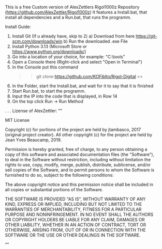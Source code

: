 This is a free Custom version of AlexZettlers Rigol1000z Repository (https://github.com/AlexZettler/Rigol1000z)
It features a Install.bat, that install all dependencies and a Run.bat, that runs the programm. 

Install Guide:
  1) Install Git (If u already have, skip to 2)
    a) Download from here https://git-scm.com/downloads/win
    b) Run the downloaded .exe File
  2) Install Python 3.13 (Microsoft Store or https://www.python.org/downloads/)
  3) Go into a location of your choice, for example: "C:\tools"
  4) Open a Console there (Right-click and select "Open in Terminal")
  5) In the Console put this command
       >> git clone https://github.com/KOFiblto/Rigol-Digital <<
  6) In the Folder, start the Install.bat, and wait for it to say that it is finished
  7) Start Run.bat, to start the programm.
  8) Input the IP into the code that is displayed, in Row 14
  9) On the top click Run -> Run Method


.
.
.
Lizense of AlexZettler:
""

MIT License

Copyright (c) for portions of the project are held by jtambasco, 2017 (original project creator). All other copyright (c) for the project are held by Jean Yves Beaucamp, 2019.

Permission is hereby granted, free of charge, to any person obtaining a copy
of this software and associated documentation files (the "Software"), to deal
in the Software without restriction, including without limitation the rights
to use, copy, modify, merge, publish, distribute, sublicense, and/or sell
copies of the Software, and to permit persons to whom the Software is
furnished to do so, subject to the following conditions:

The above copyright notice and this permission notice shall be included in all
copies or substantial portions of the Software.

THE SOFTWARE IS PROVIDED "AS IS", WITHOUT WARRANTY OF ANY KIND, EXPRESS OR
IMPLIED, INCLUDING BUT NOT LIMITED TO THE WARRANTIES OF MERCHANTABILITY,
FITNESS FOR A PARTICULAR PURPOSE AND NONINFRINGEMENT. IN NO EVENT SHALL THE
AUTHORS OR COPYRIGHT HOLDERS BE LIABLE FOR ANY CLAIM, DAMAGES OR OTHER
LIABILITY, WHETHER IN AN ACTION OF CONTRACT, TORT OR OTHERWISE, ARISING FROM,
OUT OF OR IN CONNECTION WITH THE SOFTWARE OR THE USE OR OTHER DEALINGS IN THE
SOFTWARE.

""
